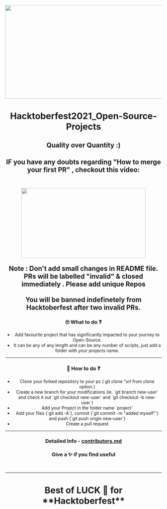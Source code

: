 <div align="center">
<img src="https://hacktoberfest.digitalocean.com/_nuxt/img/logo-hacktoberfest-full.f42e3b1.svg" width="700" height="300" style="width: 700px; height: 300px;">




  <h1> Hacktoberfest2021_Open-Source-Projects</h1>
  

<h2> Quality over Quantity :) <h2>
  

 IF you have any doubts regarding "How to merge your first PR" , checkout this video:
  <br>
  <br>
<p><a target="_blank" href="https://hacktoberfest.digitalocean.com/resources?wvideo=tf3u5ruz5y"><img src="https://embedwistia-a.akamaihd.net/deliveries/4bdee00ef68274f35bc6ad84ac1e49c6.jpg?image_play_button_size=2x&amp;image_crop_resized=960x540&amp;image_play_button=1&amp;image_play_button_color=1e71e7e0" width="400" height="225" style="width: 400px; height: 225px;"></a></p>


 <div> Note : Don't add small changes in README file. PRs will be labelled "invalid" & closed immediately . Please add unique Repos
   </div>
<br>
  
  <div> You will be banned indefinetely from Hacktoberfest after <bold>two</bold> invalid PRs.</div>

  <h3 align="center"> 🙄 What to do ❓</h3>
 
  <div>
<ul>
     <li> Add favourite project that has significantly impacted to your journey to Open-Source.</li>
     <li> It can be any of any length and can be any number of scripts, just add a folder with your projects name.</li>
</ul>
 </div>
  <hr>
   <h3 align="center"> 🧠 How to do ❓</h3>
  
  <div>
    <ul>
      <li> Clone your forked repository to your pc ( git clone "url from clone option.)	</li>
      <li>Create a new branch for your modifications (ie. `git branch new-user` and check it out `git checkout new-user` and `git checkout -b new-user`)</li>
      <li>Add your Project in the folder name `project`</li>
      <li>Add your files (`git add -A`), commit (`git commit -m "added myself"`) and push (`git push origin new-user`)</li>
      <li>Create a pull request	</li>
    </ul>

</div>
  <hr>

 
  <h3 align="center">
    Detailed Info - <a target="_blank" href="https://github.com/anupamhaldkar/Hacktoberfest2021/blob/main/contributors.md">contributors.md </a>
  </h3>

   <h3 align="center">
    Give a ✨ if you find useful
    </h3><br>

<hr>


  <h1 align="center">Best of LUCK 🙌 for **Hacktoberfest** </h1>
  


